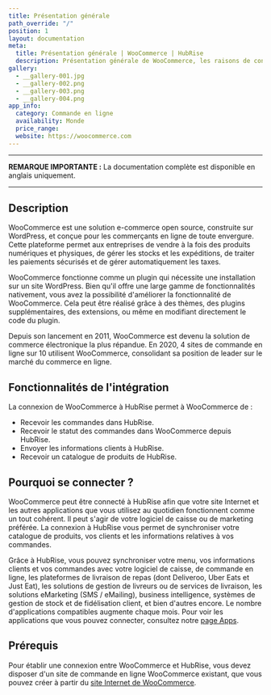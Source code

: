```yaml
---
title: Présentation générale
path_override: "/"
position: 1
layout: documentation
meta:
  title: Présentation générale | WooCommerce | HubRise
  description: Présentation générale de WooCommerce, les raisons de connecter votre site WooCommerce à HubRise et fonctionnalités de l'intégration avec HubRise.
gallery:
  - __gallery-001.jpg
  - __gallery-002.png
  - __gallery-003.png
  - __gallery-004.png
app_info:
  category: Commande en ligne
  availability: Monde
  price_range:
  website: https://woocommerce.com
---
```


---

**REMARQUE IMPORTANTE :** La documentation complète est disponible <Link href="/apps/woocommerce">en anglais uniquement</Link>.

---

## Description

WooCommerce est une solution e-commerce open source, construite sur WordPress, et conçue pour les commerçants en ligne de toute envergure. Cette plateforme permet aux entreprises de vendre à la fois des produits numériques et physiques, de gérer les stocks et les expéditions, de traiter les paiements sécurisés et de gérer automatiquement les taxes.

WooCommerce fonctionne comme un plugin qui nécessite une installation sur un site WordPress. Bien qu'il offre une large gamme de fonctionnalités nativement, vous avez la possibilité d'améliorer la fonctionnalité de WooCommerce. Cela peut être réalisé grâce à des thèmes, des plugins supplémentaires, des extensions, ou même en modifiant directement le code du plugin.

Depuis son lancement en 2011, WooCommerce est devenu la solution de commerce électronique la plus répandue. En 2020, 4 sites de commande en ligne sur 10 utilisent WooCommerce, consolidant sa position de leader sur le marché du commerce en ligne.

## Fonctionnalités de l'intégration

La connexion de WooCommerce à HubRise permet à WooCommerce de :

- Recevoir les commandes dans HubRise.
- Recevoir le statut des commandes dans WooCommerce depuis HubRise.
- Envoyer les informations clients à HubRise.
- Recevoir un catalogue de produits de HubRise.

## Pourquoi se connecter ?

WooCommerce peut être connecté à HubRise afin que votre site Internet et les autres applications que vous utilisez au quotidien fonctionnent comme un tout cohérent. Il peut s'agir de votre logiciel de caisse ou de marketing préférée. La connexion à HubRise vous permet de synchroniser votre catalogue de produits, vos clients et les informations relatives à vos commandes.

Grâce à HubRise, vous pouvez synchroniser votre menu, vos informations clients et vos commandes avec votre logiciel de caisse, de commande en ligne, les plateformes de livraison de repas (dont Deliveroo, Uber Eats et Just Eat), les solutions de gestion de livreurs ou de services de livraison, les solutions eMarketing (SMS / eMailing), business intelligence, systèmes de gestion de stock et de fidélisation client, et bien d'autres encore. Le nombre d'applications compatibles augmente chaque mois. Pour voir les applications que vous pouvez connecter, consultez notre [page Apps](/apps).

## Prérequis

Pour établir une connexion entre WooCommerce et HubRise, vous devez disposer d'un site de commande en ligne WooCommerce existant, que vous pouvez créer à partir du [site Internet de WooCommerce](https://woocommerce.com).

